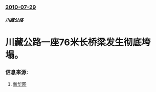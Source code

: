 ### [2010-07-29](/news/2010/07/29/index.md)

##### 川藏公路
#  川藏公路一座76米长桥梁发生彻底垮塌。




### 信息来源:

1. [新华网](https://web.archive.org/web/20100802110032/http://news.163.com/10/0729/23/6CQ1HQCL0001124J.html)
